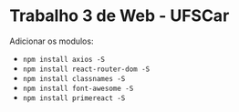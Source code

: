 # Trabalho 3 de Web - UFSCar

Adicionar os modulos:
 - `npm install axios -S`
 - `npm install react-router-dom -S`
 - `npm install classnames -S`
 - `npm install font-awesome -S`
 - `npm install primereact -S`

